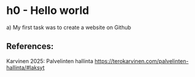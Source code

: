 # h0 - Hello world

a) My first task was to create a website on Github

## References:

Karvinen 2025: Palvelinten hallinta https://terokarvinen.com/palvelinten-hallinta/#laksyt
